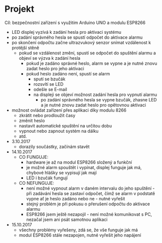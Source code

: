 # Projekt
Cíl: bezpečnostní zařízení s využitím Arduino UNO a modulu ESP8266
- LED displej vyzívá k zadání hesla pro aktivaci systému
- po zadání správného hesla se spustí odpočet do aktivace alarmu
- po skončení odpočtu začne ultrazvukový senzor snímat vzdálenost k protější stěně
  - pokud se vzdálenost změní, spustí se odpočet do spuštění alarmu a objeví se výzva k zadání hesla
    - pokud je zadáno správné heslo, alarm se vypne a je nutné znovu zadat heslo pro jeho aktivaci
    - pokud heslo zadáno není, spustí se alarm
      - sputí se bzučák
      - rozsvítí se LED
      - odešle se E-mail
      - na displeji se objeví možnost zadání hesla pro vypnutí alarmu
        - po zadání správného hesla se vypne bzučák, zhasne LED a je nutné znovu zadat heslo pro opětovnou aktivaci
- možnost ovládat zařízení přes aplikaci díky modulu 8266
  - zkrátit nebo prodloužit časy
  - změnit heslo
  - nastavit automatické spuštění na určitou dobu
  - vypnout nebo zapnout systém na dálku
  - atd.
- 3.10.2017
    - dorazily součástky, začínám stavět
- 14.10.2017
  - CO FUNGUJE: 
    - hardware je až na modul ESP8266 složený a funkční
    - je možné alarm spouštět i vypínat, displej funguje jak má, chybové hlášky se vypisují jak mají
    - LED i bzučák fungují
  - CO NEFUNGUJE:
    - není možné vypnout alarm v daném intervalu do jeho spuštění - při zadávání hesla se zastaví odpočet, čímž se alarm v podstatě vypne       ať je heslo zadáno nebo ne - nutné vyřešit
    - stejný problém je při pokusu o přerušení odpočtu do aktivace alarmu
    - ESP8266 jsem ještě nezapojil - není možné komunikovat s PC, nezačal jsem ani psát samotnou aplikaci
- 15.10.2017
  - všechny problémy vyřešeny, zdá se, že vše funguje jak má
  - modul ESP8266 stále nezapojen, nutné vyřešit jeho napájení
    
  
